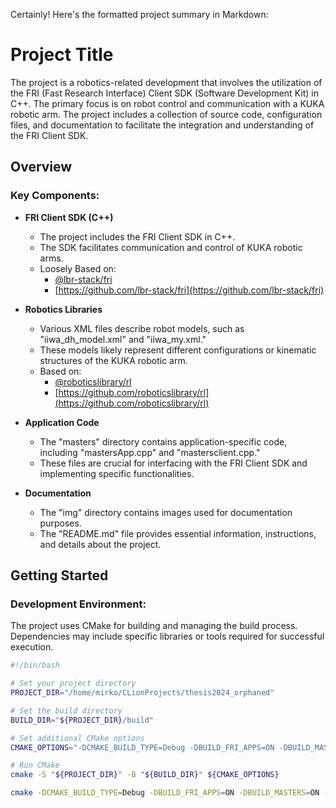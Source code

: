 Certainly! Here's the formatted project summary in Markdown:

# Project Title

The project is a robotics-related development that involves the utilization of the FRI (Fast Research Interface)
Client SDK (Software Development Kit) in C++. The primary focus is on robot control and communication with a KUKA
robotic arm. The project includes a collection of source code, configuration files, and documentation to facilitate
the integration and understanding of the FRI Client SDK.

## Overview

### Key Components:

- **FRI Client SDK (C++)**
  - The project includes the FRI Client SDK in C++.
  - The SDK facilitates communication and control of KUKA robotic arms.
  - Loosely Based on:
    - [@lbr-stack/fri](https://github.com/lbr-stack/fri)
    - [https://github.com/lbr-stack/fri](https://github.com/lbr-stack/fri)

- **Robotics Libraries**
  - Various XML files describe robot models, such as "iiwa_dh_model.xml" and "iiwa_my.xml."
  - These models likely represent different configurations or kinematic structures of the KUKA robotic arm.
  - Based on:
    - [@roboticslibrary/rl](https://github.com/roboticslibrary/rl)
    - [https://github.com/roboticslibrary/rl](https://github.com/roboticslibrary/rl)

- **Application Code**
  - The "masters" directory contains application-specific code, including "mastersApp.cpp" and "mastersclient.cpp."
  - These files are crucial for interfacing with the FRI Client SDK and implementing specific functionalities.

- **Documentation**
  - The "img" directory contains images used for documentation purposes.
  - The "README.md" file provides essential information, instructions, and details about the project.

## Getting Started

### Development Environment:

The project uses CMake for building and managing the build process. Dependencies may include specific libraries or tools required for successful execution.

```bash
#!/bin/bash

# Set your project directory
PROJECT_DIR="/home/mirko/CLionProjects/thesis2024_orphaned"

# Set the build directory
BUILD_DIR="${PROJECT_DIR}/build"

# Set additional CMake options
CMAKE_OPTIONS="-DCMAKE_BUILD_TYPE=Debug -DBUILD_FRI_APPS=ON -DBUILD_MASTERS=ON -DCMAKE_INSTALL_PREFIX:PATH=${PROJECT_DIR}"

# Run CMake
cmake -S "${PROJECT_DIR}" -B "${BUILD_DIR}" ${CMAKE_OPTIONS}
```

```bash
cmake -DCMAKE_BUILD_TYPE=Debug -DBUILD_FRI_APPS=ON -DBUILD_MASTERS=ON -B build
```
